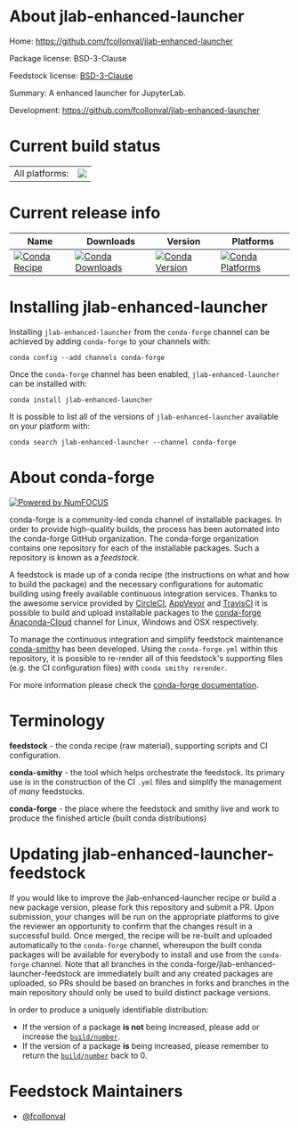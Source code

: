 About jlab-enhanced-launcher
============================

Home: https://github.com/fcollonval/jlab-enhanced-launcher

Package license: BSD-3-Clause

Feedstock license: [BSD-3-Clause](https://github.com/conda-forge/jlab-enhanced-launcher-feedstock/blob/master/LICENSE.txt)

Summary: A enhanced launcher for JupyterLab.

Development: https://github.com/fcollonval/jlab-enhanced-launcher

Current build status
====================


<table><tr><td>All platforms:</td>
    <td>
      <a href="https://dev.azure.com/conda-forge/feedstock-builds/_build/latest?definitionId=11636&branchName=master">
        <img src="https://dev.azure.com/conda-forge/feedstock-builds/_apis/build/status/jlab-enhanced-launcher-feedstock?branchName=master">
      </a>
    </td>
  </tr>
</table>

Current release info
====================

| Name | Downloads | Version | Platforms |
| --- | --- | --- | --- |
| [![Conda Recipe](https://img.shields.io/badge/recipe-jlab--enhanced--launcher-green.svg)](https://anaconda.org/conda-forge/jlab-enhanced-launcher) | [![Conda Downloads](https://img.shields.io/conda/dn/conda-forge/jlab-enhanced-launcher.svg)](https://anaconda.org/conda-forge/jlab-enhanced-launcher) | [![Conda Version](https://img.shields.io/conda/vn/conda-forge/jlab-enhanced-launcher.svg)](https://anaconda.org/conda-forge/jlab-enhanced-launcher) | [![Conda Platforms](https://img.shields.io/conda/pn/conda-forge/jlab-enhanced-launcher.svg)](https://anaconda.org/conda-forge/jlab-enhanced-launcher) |

Installing jlab-enhanced-launcher
=================================

Installing `jlab-enhanced-launcher` from the `conda-forge` channel can be achieved by adding `conda-forge` to your channels with:

```
conda config --add channels conda-forge
```

Once the `conda-forge` channel has been enabled, `jlab-enhanced-launcher` can be installed with:

```
conda install jlab-enhanced-launcher
```

It is possible to list all of the versions of `jlab-enhanced-launcher` available on your platform with:

```
conda search jlab-enhanced-launcher --channel conda-forge
```


About conda-forge
=================

[![Powered by NumFOCUS](https://img.shields.io/badge/powered%20by-NumFOCUS-orange.svg?style=flat&colorA=E1523D&colorB=007D8A)](http://numfocus.org)

conda-forge is a community-led conda channel of installable packages.
In order to provide high-quality builds, the process has been automated into the
conda-forge GitHub organization. The conda-forge organization contains one repository
for each of the installable packages. Such a repository is known as a *feedstock*.

A feedstock is made up of a conda recipe (the instructions on what and how to build
the package) and the necessary configurations for automatic building using freely
available continuous integration services. Thanks to the awesome service provided by
[CircleCI](https://circleci.com/), [AppVeyor](https://www.appveyor.com/)
and [TravisCI](https://travis-ci.com/) it is possible to build and upload installable
packages to the [conda-forge](https://anaconda.org/conda-forge)
[Anaconda-Cloud](https://anaconda.org/) channel for Linux, Windows and OSX respectively.

To manage the continuous integration and simplify feedstock maintenance
[conda-smithy](https://github.com/conda-forge/conda-smithy) has been developed.
Using the ``conda-forge.yml`` within this repository, it is possible to re-render all of
this feedstock's supporting files (e.g. the CI configuration files) with ``conda smithy rerender``.

For more information please check the [conda-forge documentation](https://conda-forge.org/docs/).

Terminology
===========

**feedstock** - the conda recipe (raw material), supporting scripts and CI configuration.

**conda-smithy** - the tool which helps orchestrate the feedstock.
                   Its primary use is in the construction of the CI ``.yml`` files
                   and simplify the management of *many* feedstocks.

**conda-forge** - the place where the feedstock and smithy live and work to
                  produce the finished article (built conda distributions)


Updating jlab-enhanced-launcher-feedstock
=========================================

If you would like to improve the jlab-enhanced-launcher recipe or build a new
package version, please fork this repository and submit a PR. Upon submission,
your changes will be run on the appropriate platforms to give the reviewer an
opportunity to confirm that the changes result in a successful build. Once
merged, the recipe will be re-built and uploaded automatically to the
`conda-forge` channel, whereupon the built conda packages will be available for
everybody to install and use from the `conda-forge` channel.
Note that all branches in the conda-forge/jlab-enhanced-launcher-feedstock are
immediately built and any created packages are uploaded, so PRs should be based
on branches in forks and branches in the main repository should only be used to
build distinct package versions.

In order to produce a uniquely identifiable distribution:
 * If the version of a package **is not** being increased, please add or increase
   the [``build/number``](https://conda.io/docs/user-guide/tasks/build-packages/define-metadata.html#build-number-and-string).
 * If the version of a package **is** being increased, please remember to return
   the [``build/number``](https://conda.io/docs/user-guide/tasks/build-packages/define-metadata.html#build-number-and-string)
   back to 0.

Feedstock Maintainers
=====================

* [@fcollonval](https://github.com/fcollonval/)

